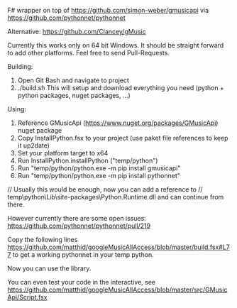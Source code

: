 F# wrapper on top of https://github.com/simon-weber/gmusicapi via https://github.com/pythonnet/pythonnet

Alternative: https://github.com/Clancey/gMusic

Currently this works only on 64 bit Windows. It should be straight forward to add other platforms.
Feel free to send Pull-Requests.

Building:

1. Open Git Bash and navigate to project
2. ./build.sh
   This will setup and download everything you need (python + python packages, nuget packages, ...)

Using:

1. Reference GMusicApi (https://www.nuget.org/packages/GMusicApi) nuget package
2. Copy InstallPython.fsx to your project (use paket file references to keep it up2date)
3. Set your platform target to x64
4. Run InstallPython.installPython ("temp/python")
5. Run "temp/python/python.exe -m pip install gmusicapi"
6. Run "temp/python/python.exe -m pip install pythonnet"

// Usually this would be enough, now you can add a reference to 
// temp\python\Lib\site-packages\Python.Runtime.dll and can continue from there.

However currently there are some open issues: https://github.com/pythonnet/pythonnet/pull/219

Copy the following lines https://github.com/matthid/googleMusicAllAccess/blob/master/build.fsx#L77 to get a working pythonnet in your temp python.

Now you can use the library.

You can even test your code in the interactive, see https://github.com/matthid/googleMusicAllAccess/blob/master/src/GMusicApi/Script.fsx